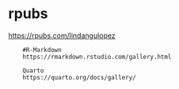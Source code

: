 # rpubs
https://rpubs.com/lindangulopez


        #R-Markdown
        https://rmarkdown.rstudio.com/gallery.html
        
        Quarto
        https://quarto.org/docs/gallery/

